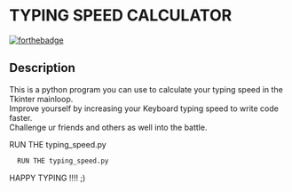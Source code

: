 # TYPING  SPEED  CALCULATOR 

[![forthebadge](https://forthebadge.com/images/badges/made-with-python.svg)](https://forthebadge.com)

## Description
This is a python program you can use to calculate your typing speed in the Tkinter mainloop.<br>
Improve yourself by increasing your Keyboard typing speed to write code faster.<br>
Challenge ur friends and others as well into the battle.<br> 

RUN THE typing_speed.py

```bash
  RUN THE typing_speed.py
  ```

HAPPY TYPING !!!! ;)
